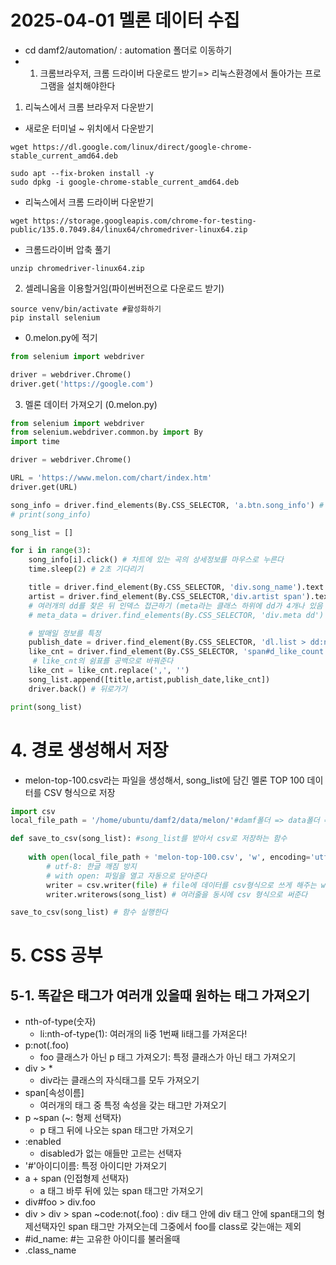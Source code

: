 # 2025-04-01 멜론 데이터 수집
- cd damf2/automation/ : automation 폴더로 이동하기
- 1. 크롬브라우저, 크롬 드라이버 다운로드 받기=> 리눅스환경에서 돌아가는 프로그램을 설치해야한다

1. 리눅스에서 크롬 브라우저 다운받기
- 새로운 터미널 ~ 위치에서 다운받기
```shell
wget https://dl.google.com/linux/direct/google-chrome-stable_current_amd64.deb
```
```shell
sudo apt --fix-broken install -y
sudo dpkg -i google-chrome-stable_current_amd64.deb
```
- 리눅스에서 크롬 드라이버 다운받기
```shell
wget https://storage.googleapis.com/chrome-for-testing-public/135.0.7049.84/linux64/chromedriver-linux64.zip
```
- 크롬드라이버 압축 풀기
```shell
unzip chromedriver-linux64.zip 
```

2. 셀레니움을 이용할거임(파이썬버전으로 다운로드 받기)
```shell
source venv/bin/activate #활성화하기
pip install selenium
```

- 0.melon.py에 적기
```python
from selenium import webdriver

driver = webdriver.Chrome()
driver.get('https://google.com')
```

3. 멜론 데이터 가져오기 (0.melon.py)
```python
from selenium import webdriver
from selenium.webdriver.common.by import By
import time 

driver = webdriver.Chrome()

URL = 'https://www.melon.com/chart/index.htm'
driver.get(URL)

song_info = driver.find_elements(By.CSS_SELECTOR, 'a.btn.song_info') # btn song_info를 포함한 줄을 가져온다
# print(song_info)

song_list = []

for i in range(3):
    song_info[i].click() # 차트에 있는 곡의 상세정보를 마우스로 누른다
    time.sleep(2) # 2초 기다리기

    title = driver.find_element(By.CSS_SELECTOR, 'div.song_name').text #'song_name'이라는 클래스를 가지는 div태그를 찾아야함
    artist = driver.find_element(By.CSS_SELECTOR,'div.artist span').text # 'artist'라는 클래스를 가진 div 태그 아래 span 태그 가져와야함
    # 여러개의 dd를 찾은 뒤 인덱스 접근하기 (meta라는 클래스 하위에 dd가 4개나 있음 => find_elements를 통해 전부 가져옴)
    # meta_data = driver.find_elements(By.CSS_SELECTOR, 'div.meta dd') 

    # 발매일 정보를 특정
    publish_date = driver.find_element(By.CSS_SELECTOR, 'dl.list > dd:nth-of-type(2)').text
    like_cnt = driver.find_element(By.CSS_SELECTOR, 'span#d_like_count').text
     # like_cnt의 쉼표를 공백으로 바꿔준다
    like_cnt = like_cnt.replace(',', '')
    song_list.append([title,artist,publish_date,like_cnt])
    driver.back() # 뒤로가기

print(song_list)
```
# 4. 경로 생성해서 저장
- melon-top-100.csv라는 파일을 생성해서, song_list에 담긴 멜론 TOP 100 데이터를 CSV 형식으로 저장
```python
import csv
local_file_path = '/home/ubuntu/damf2/data/melon/'#damf폴더 => data폴더 => melon 이라는 폴더에 저장하는 경로

def save_to_csv(song_list): #song_list를 받아서 csv로 저장하는 함수
    
    with open(local_file_path + 'melon-top-100.csv', 'w', encoding='utf-8') as file: #melon-top-100이라는 파일을 생성하고 쓰기 모드로 연다
        # utf-8: 한글 깨짐 방지
        # with open: 파일을 열고 자동으로 닫아준다
        writer = csv.writer(file) # file에 데이터를 csv형식으로 쓰게 해주는 writer 객체 생성
        writer.writerows(song_list) # 여러줄을 동시에 csv 형식으로 써준다

save_to_csv(song_list) # 함수 실행한다
```
# 5. CSS 공부
## 5-1. 똑같은 태그가 여러개 있을때 원하는 태그 가져오기
- nth-of-type(숫자)
    - li:nth-of-type(1): 여러개의 li중 1번째 li태그를 가져온다!
- p:not(.foo)
    - foo 클래스가 아닌 p 태그 가져오기: 특정 클래스가 아닌 태그 가져오기
- div > *
    - div라는 클래스의 자식태그를 모두 가져오기
- span[속성이름]
    - 여러개의 태그 중 특정 속성을 갖는 태그만 가져오기
- p ~span (~: 형제 선택자)
    - p 태그 뒤에 나오는 span 태그만 가져오기
- :enabled
    - disabled가 없는 애들만 고르는 선택자
- '#'아이디이름: 특정 아이디만 가져오기
- a + span (인접형제 선택자)
    - a 태그 바루 뒤에 있는 span 태그만 가져오기
- div#foo > div.foo
- div > div > span ~code:not(.foo) : div 태그 안에 div 태그 안에 span태그의 형제선택자인 span 태그만 가져오는데 그중에서 foo를 class로 갖는애는 제외
- #id_name: #는 고유한 아이디를 불러올때 
- .class_name